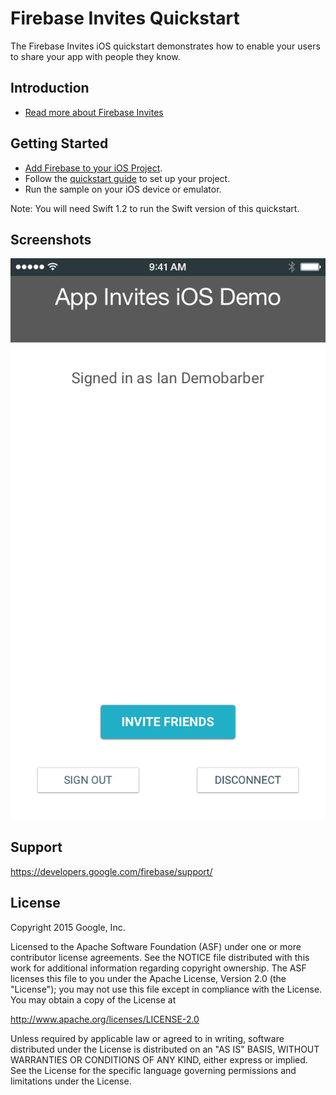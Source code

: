 Firebase Invites Quickstart
=============================

The Firebase Invites iOS quickstart demonstrates how to enable your users to share your app with people they know.

Introduction
------------

- [Read more about Firebase Invites](https://developers.google.com/firebase/)

Getting Started
---------------

- [Add Firebase to your iOS Project](https://developers.google.com/firebase/docs/ios/setup).
- Follow the [quickstart guide](https://developers.google.com/app-invites/ios/guides/start) to set up your project.
- Run the sample on your iOS device or emulator.

Note: You will need Swift 1.2 to run the Swift version of this quickstart.

Screenshots
-----------
![Screenshot](Screenshot/app-invites-sample.png)

Support
-------

https://developers.google.com/firebase/support/

License
-------

Copyright 2015 Google, Inc.

Licensed to the Apache Software Foundation (ASF) under one or more contributor
license agreements.  See the NOTICE file distributed with this work for
additional information regarding copyright ownership.  The ASF licenses this
file to you under the Apache License, Version 2.0 (the "License"); you may not
use this file except in compliance with the License.  You may obtain a copy of
the License at

  http://www.apache.org/licenses/LICENSE-2.0

Unless required by applicable law or agreed to in writing, software
distributed under the License is distributed on an "AS IS" BASIS, WITHOUT
WARRANTIES OR CONDITIONS OF ANY KIND, either express or implied.  See the
License for the specific language governing permissions and limitations under
the License.
